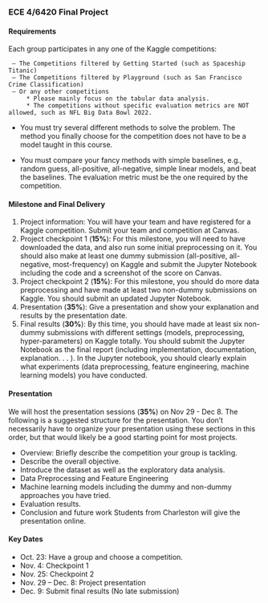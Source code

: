 ### ECE 4/6420 Final Project

#### Requirements

Each group participates in any one of the Kaggle competitions:

     – The Competitions filtered by Getting Started (such as Spaceship Titanic)
     – The Competitions filtered by Playground (such as San Francisco Crime Classification)
     – Or any other competitions
         * Please mainly focus on the tabular data analysis.
         * The competitions without specific evaluation metrics are NOT allowed, such as NFL Big Data Bowl 2022.

* You must try several different methods to solve the problem. The method you finally choose for the competition does not have to be a model taught in this course.

* You must compare your fancy methods with simple baselines, e.g., random guess, all-positive, all-negative, simple linear models, and beat the baselines. The evaluation metric must be the one required by the competition.

#### Milestone and Final Delivery

1. Project information: You will have your team and have registered for a Kaggle competition. Submit your team and competition at Canvas.
2. Project checkpoint 1 (**15%**): For this milestone, you will need to have downloaded the data, and also run some initial preprocessing on it. You should also make at least one dummy submission (all-positive, all-negative, most-frequency) on Kaggle and submit the Jupyter Notebook including the code and a screenshot of the score on Canvas.
3. Project checkpoint 2 (**15%**): For this milestone, you should do more data preprocessing and have made at least two non-dummy submissions on Kaggle. You should submit an updated Jupyter Notebook.
4. Presentation (**35%**): Give a presentation and show your explanation and results by the presentation date.
5. Final results (**30%**): By this time, you should have made at least six non-dummy submissions with different settings (models, preprocessing, hyper-parameters) on Kaggle totally. You should submit the Jupyter Notebook as the final report (including implementation, documentation, explanation. . . ). In the Jupyter notebook, you should clearly explain what experiments (data preprocessing, feature engineering, machine learning models) you have conducted.

#### Presentation

We will host the presentation sessions (**35%**) on Nov 29 - Dec 8. The following is a suggested structure for the presentation. You don’t necessarily have to organize your presentation using these sections in this order, but that would likely be a good starting point for most projects.
* Overview: Briefly describe the competition your group is tackling.
* Describe the overall objective.
* Introduce the dataset as well as the exploratory data analysis.
* Data Preprocessing and Feature Engineering
* Machine learning models including the dummy and non-dummy approaches you have tried.
* Evaluation results.
* Conclusion and future work Students from Charleston will give the presentation online.

#### Key Dates

* Oct. 23: Have a group and choose a competition.
* Nov. 4: Checkpoint 1
* Nov. 25: Checkpoint 2
* Nov. 29 – Dec. 8: Project presentation
* Dec. 9: Submit final results (No late submission)

